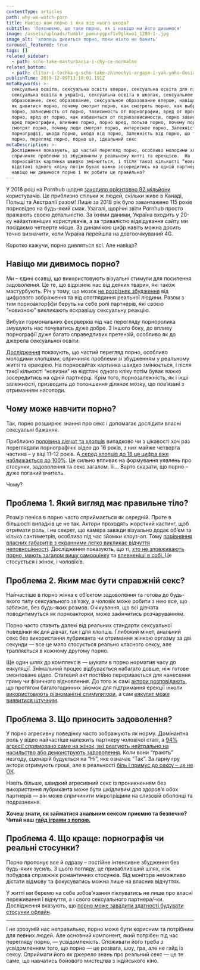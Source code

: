 ```yaml
---
contentType: articles
path: why-we-watch-porn
title: Навіщо нам порно і яка від нього шкода?
subtitle: 'Пояснюємо, що таке порно, як і навіщо ми його дивимося'
image: /assets/uploads/tumblr_pamunygpxf1v9glkwo1_1280-1-.jpg
image_alt: 'хлопець дивиться порно, поки ніхто не бачить'
carousel_featured: true
tags: []
related_sidebar:
  - path: scho-take-masturbacia-i-chy-ce-normalno
related_bottom:
  - path: clitor-i-tochka-g-scho-take-zhinochyi-orgasm-i-yak-yoho-dosiahty
publishTime: 2019-12-09T13:18:01.191Z
metaKeywords: >-
  сексуальна освіта, сексуальна освіта вперше, сексуальна освіта для підлітків,
  сексуальна освіта в україні, сексуальна освіта в школах, сексуальное
  образование, секс образование, сексуальное образование вперше, навіщо порно,
  як дивитися порно, почему смотрит порно, как смотреть порно, как выбрать
  порно, зависимость от порно, зависимость от порнографии, вред от просмотра
  порно, вред от порно, как избавиться от порнозависимости, порно зависимость,
  вред порнографии, влияние порно, порно вред, польза порно, почему подростки
  смотрят порно, почему люди смотрят порно, интересное порно, Залежність від
  порнографії, шкода порно, шкода від порно, Залежність від порно, що таке
  порно, перегляд порно, порно це, ідеальний секс
metaDescription: >-
  Дослідження показують, що частий перегляд порно, особливо молодими хлопцями,
  спричиняє проблеми зі збудженням у реальному житті та ерекцією.  На
  порносайтах картинка швидко змінюється, і після такої кількості “новизни” на
  відстані одного кліку потім буває важко зосередитись на одній партнерці. То ж
  навіщо ми дивимося порно і як робити це правильно?
---
```

У 2018 році на Pornhub щодня [заходило орієнтовно 92 мільйони](https://www.pornhub.com/insights/2018-year-in-review) користувачів. Це приблизно стільки ж людей, скільки живе в Канаді, Польщі та Австралії разом! Лише за 2018 рік було завантажено 115 років порновідео на будь-який смак. Узагалі, щорічні звіти Pornhub просто вражають своєю детальністю. За їхніми даними, Україна входить у 20-ку найактивніших користувачів, а за тривалістю відвідування сайту ми посідаємо четверте місце. За динамікою цифр навіть можна досить точно визначити, коли Україна перейшла на довгоочікуваний 4G. 

Коротко кажучи, порно дивляться всі. Але навіщо?

## Навіщо ми дивимось порно?

Ми – єдині ссавці, що використовують візуальні стимули для посилення задоволення. Це те, що відрізняє нас від деяких тварин, які також мастурбують. Річ у тому, що мозок [не розрізняє збудження](https://www.yakaboo.ua/seks-ot-nejrobiologii-libido-do-virtual-nogo-porno-nauchno-populjarnyj-gid-1937725.html?gclid=EAIaIQobChMIteva_ZfL5QIVAc-yCh1Dzg95EAAYASAAEgI6dPD_BwE) від цифрового зображення та від споглядання реальної людини. Разом з тим порноактор(к)и беруть на себе ролі партнерів, які своєю “новизною” викликають яскравішу сексуальну реакцію. 

Вибухи гормональних феєрверків під час перегляду порноролика змушують нас почуватись дуже добре. З іншого боку, до впливу порнографії дуже багато справедливих претензій, особливо як до джерела сексуальної освіти. 

[Дослідження](https://jamanetwork.com/journals/jamapsychiatry/article-abstract/1874574) показують, що частий перегляд порно, особливо молодими хлопцями, спричиняє проблеми зі збудженням у реальному житті та ерекцією. На порносайтах картинка швидко змінюється, і після такої кількості “новизни” на відстані одного кліку потім буває важко зосередитись на одній партнерці. Крім того, порнозалежність, як і інші залежності, призводить до потоншення ділянок мозку, що пов’язані з отриманням насолоди. 

## Чому може навчити порно?

Так, порно розширює знання про секс і допомагає дослідити власні сексуальні бажання. 

Приблизно [половина дівчат та хлопців](https://www.mdx.ac.uk/__data/assets/pdf_file/0021/223266/MDX-NSPCC-OCC-pornography-report.pdf) випадково чи з цікавості хоч раз переглядали порнографічні відео до 16 років, з них майже четверта частина – у віці 11–12 років. А[ серед хлопців до 18 ця цифра вже наближається до 100%](http://www.unh.edu/ccrc/pdf/CV169.pdf). Це сильно впливає на формування уявлень про стосунки, задоволення та секс загалом. Ііі… Варто сказати, що порно – дуже поганий вчитель. 

Чому?

## Проблема 1. Який вигляд має правильне тіло?

Розмір пеніса в порно часто сприймається як середній. Проте в більшості випадків це не так. Актори проходять жорсткий кастинг, щоб отримати роль, і не секрет, що камера завжди візуально додає об’єм та кілька сантиметрів, особливо під час зйомки клоуз-ап. Тому [порівняння власних габаритів з екранними легко викликає відчуття неповноцінності](https://zags.org.ua/tatam/iak-vplyvaie-pornohrafiia-na-seksualne-zhyttia-i-zdorov-ia-pary/).  Дослідження показують, що ті, [хто не зловживають порно, мають загалом вищу самооцінку](https://www.yourbrainonporn.com/relevant-research-and-articles-about-the-studies/pornography-and-adolescents-studies/self-evaluation-of-young-people-using-erotic-content-on-the-internet-2018/) та [впевненіші в собі. ](https://www.academia.edu/9061749/The_Impact_of_Internet_Pornography_on_Adolescents_A_Review_of_the_Research)Це стосується і жінок, і чоловіків.

## Проблема 2. Яким має бути справжній секс?

Найчастіше в порно жінка є об’єктом задоволення та готова до будь-якого типу сексуального зв’язку, а чоловік може робити з нею все, що забажає, без будь-яких розмов. Очікування, що всі дівчата поводитимуться як порноакторки, може закінчитись розчаруванням. 

Порно часто ставить далекі від реальних стандарти сексуальної поведінки як для дівчат, так і для хлопців. Глибокий мінет, анальний секс без використання лубриканта чи отримання жінкою оргазму за дві секунди — все це мало стосується реально класного сексу, але трапляється в кожному другому порно. 

Ще один шлях до комплексів — шукати в порно норматив часу до еякуляції. Знімальний процес відбувається набагато довше, ніж готове змонтоване відео. Статевий акт постійно переривається для нанесення гриму чи фізичного відновлення. До того ж самі [актори розповідають](https://life.pravda.com.ua/culture/2019/08/12/237841/), що протягом багатогодинних зйомок для підтримання ерекції інколи [використовують різноманітні стимулятори](https://www.vice.com/en_us/article/xwq8vq/its-really-hard-for-male-porn-stars-more-so-if-theyre-relying-on-ed-meds), а сам [еякулят може виявитися штучним](https://www.vice.com/en_us/article/wjpzdb/porn-stars-reveal-the-secret-to-massive-cum-shots). 

## Проблема 3. Що приносить задоволення?

У порно агресивну поведінку часто зображують як норму. Домінантна роль у відео найчастіше належить партнеру чоловічої статі, а [94% агресії спрямовано саме на жінок, які реагують нейтрально на насильство або демонструють задоволення](https://pdfs.semanticscholar.org/db43/7a7a4a975603690bd5921286c7831b487d10.pdf). Коли вони “грають” незгоду, сценарій будується на “Ні”, яке означає “Так”. За гарну гру актори отримують гроші, але в реальності [біль і примус до сексу – це не ОК](https://thelightproject.co.nz/youth/can-porn-affect-us/).

Навіть більше, швидкий агресивний секс із проникненням без використання лубриканта може бути шкідливим для здоров’я обох партнерів — він може спричинити мікротріщини на слизовій оболонці та подразнення. 

**Хочеш знати, як займатися анальним сексом приємно та безпечно? Читай наш** [**гайд іграми з попою.**](https://vpershe.com/articles/analnyi-seks-shcho-potribno-znaty-yakshcho-hochesh-poeksperymentuvaty)

## Проблема 4. Що краще: порнографія чи реальні стосунки?

Порно пропонує все й одразу – постійне інтенсивне збудження без будь-яких зусиль. З цього погляду, це привабливіший шлях, ніж побудова справжніх романтичних стосунків. Від монітора неможливо дістати відмову та фокусуватись можна лише на власних відчуттях. 

У житті ми беремо на себе зобов’язання піклуватись не лише про власні переживання і відчуття, а і свого сексуального партнера/-ки. Дослідження вказують, що [порно може завадити здатності будувати стосунки офлайн](https://www.ncbi.nlm.nih.gov/pubmed/15140364).

- - -

І не зрозумій нас неправильно, порно може бути корисним та потрібним для певних людей. Але основний компонент, який потрібен під час перегляду порно, — усвідомленість. Споживати його треба з усвідомленням того, що порно — це розвага, шоу, гра, але не гайд із сексу. Сприймати його як джерело знань про реальний секс — це те саме, що навчатись бойового мистецтва з індійського кіно.
